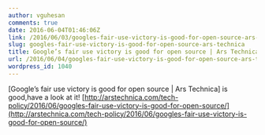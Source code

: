 ```yaml
---
author: vguhesan
comments: true
date: 2016-06-04T01:46:06Z
link: /2016/06/03/googles-fair-use-victory-is-good-for-open-source-ars-technica/
slug: googles-fair-use-victory-is-good-for-open-source-ars-technica
title: Google’s fair use victory is good for open source | Ars Technica
url: /2016/06/04/googles-fair-use-victory-is-good-for-open-source-ars-technica/
wordpress_id: 1040
---
```


[Google’s fair use victory is good for open source | Ars Technica] is good,have a look at it! [http://arstechnica.com/tech-policy/2016/06/googles-fair-use-victory-is-good-for-open-source/](http://arstechnica.com/tech-policy/2016/06/googles-fair-use-victory-is-good-for-open-source/)
